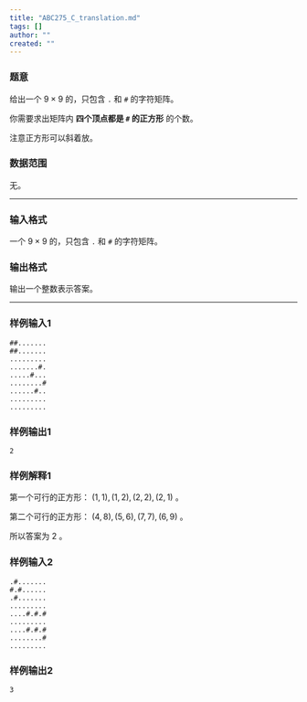```yaml
---
title: "ABC275_C_translation.md"
tags: []
author: ""
created: ""
---
```


### 题意 

给出一个 $9\times 9$ 的，只包含 `.` 和 `#` 的字符矩阵。

你需要求出矩阵内 **四个顶点都是 `#` 的正方形** 的个数。

注意正方形可以斜着放。

### 数据范围

无。

---

### 输入格式

一个 $9\times 9$ 的，只包含 `.` 和 `#` 的字符矩阵。

### 输出格式

输出一个整数表示答案。

---

### 样例输入1

```
##.......
##.......
.........
.......#.
.....#...
........#
......#..
.........
.........
```

### 样例输出1

```
2
```

### 样例解释1

第一个可行的正方形： $(1,1),(1,2),(2,2),(2,1)$ 。

第二个可行的正方形： $(4,8),(5,6),(7,7),(6,9)$ 。

所以答案为 $2$ 。

### 样例输入2

```
.#.......
#.#......
.#.......
.........
....#.#.#
.........
....#.#.#
........#
.........
```

### 样例输出2

```
3
```


